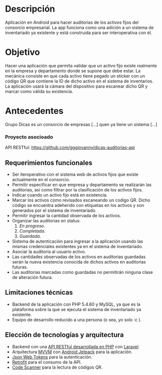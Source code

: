 # Descripción
Aplicación en Android para hacer auditorias de los activos fijos del consorcio empresarial. La app funciona como una adición a un sistema de inventariado ya existente y está construida para ser interoperativa con él.

# Objetivo
Hacer una aplicación que permita validar que un activo fijo existe realmente en la empresa y departamento donde se supone que debe estar. La mecánica consiste en que cada activo tiene pegado un sticker con un código QR que contiene la ID de dicho activo en el sistema de inventarios. La aplicación usará la cámara del dispositivo para escanear dicho QR y marcar como válida su existencia.

# Antecedentes
Grupo Dicas es un consorcio de empresas [...] quen ya tiene un sistema [...]

### Proyecto asocioado
API RESTful: https://github.com/gggiovanny/dicas-auditorias-api

## Requerimientos funcionales
+ Ser iteroperativo con el sistema web de activos fijos que existe actualmente en el consorcio.
+ Permitir especificar en que empresa y departamento se realizarán las auditorias, así como filtrar por la clasificación de los activos fijos.
+ Indicar cuando un activo fijo está en existencia.
+ Marcar los activos como revisados escaneando un codigo QR. Dicho código se encuentra adeherido con etiquetas en los activos y son generados por el sistema de inventariado.
+ Permitir ingresar la cantidad observada de los activos.
+ Organizar las auditorias en status: 
  1. *En progreso*.
  2. *Completada*.
  3. *Guardada*.
+ Sistema de autenticación para ingresar a la aplicación usando las mismas credenciales existentes ya en el sistema de inventariado.
+ Asociar la auditoría al usuario activo.
+ Las cantidades observadas de los activos en auditorias guardadas serán la nueva existencia conocida de dichos activos en auditorias futuras.
+ Las auditorias marcadas como guardadas no permitirán ninguna clase de alteración futura.

## Limitaciones técnicas 
+ Backend de la aplicación con PHP 5.4.60 y MySQL, ya que es la plataforma sobre la que se ejecuta el sistema de inventariado ya existente.
+ Equipo de desarrollo reducido a una persona (o sea, yo solo :c ).

## Elección de tecnologías y arquitectura
+ Backend con una [API RESTful desarrollada en PHP](https://github.com/gggiovanny/dicas-auditorias-api) con [Laravel](https://laravel.com/).
+ Arquitectura [MVVM](https://en.wikipedia.org/wiki/Model%E2%80%93view%E2%80%93viewmodel) con  [Android  Jetpack](https://developer.android.com/jetpack) para la aplicación.
+ [Json Web Tokens](https://jwt.io/) para la autenticación.
+ [Retrofit](https://square.github.io/retrofit/) para el consumo de la API.
+ [Code Scanner](https://github.com/yuriy-budiyev/code-scanner) para la lectura de códigos QR.
